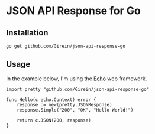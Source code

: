 # JSON API Response for Go

## Installation
`go get github.com/Girein/json-api-response-go`

## Usage
In the example below, I'm using the [Echo](https://github.com/labstack/echo) web framework.
```
import pretty "github.com/Girein/json-api-response-go"

func Hello(c echo.Context) error {
    response := new(pretty.JSONResponse)
    response.Simple("200", "OK", "Hello World!")

    return c.JSON(200, response)
}
```